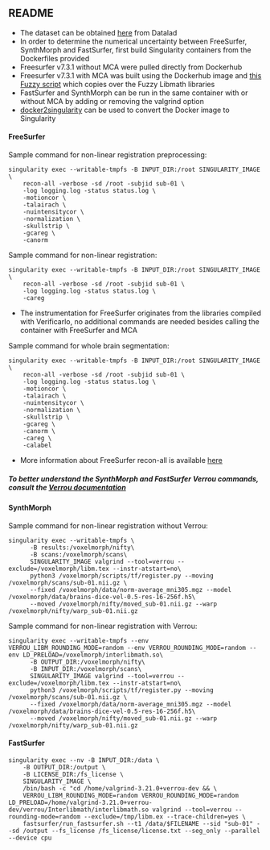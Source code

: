 ## README

* The dataset can be obtained [here](http://datasets.datalad.org/?dir=/corr/RawDataBIDS) from Datalad
* In order to determine the numerical uncertainty between FreeSurfer, SynthMorph and FastSurfer, first build Singularity containers from the Dockerfiles provided
* Freesurfer v7.3.1 without MCA were pulled directly from Dockerhub
* Freesurfer v7.3.1 with MCA was built using the Dockerhub image and [this Fuzzy script](https://github.com/verificarlo/fuzzy/blob/master/docker/resources/build_fuzzy_libmath_dockerfile.sh) which copies over the Fuzzy Libmath libraries
* FastSurfer and SynthMorph can be run in the same container with or without MCA by adding or removing the valgrind option
* [docker2singularity](https://github.com/singularityhub/docker2singularity) can be used to convert the Docker image to Singularity

#### FreeSurfer
Sample command for non-linear registration preprocessing:
```
singularity exec --writable-tmpfs -B INPUT_DIR:/root SINGULARITY_IMAGE \
	recon-all -verbose -sd /root -subjid sub-01 \
	-log logging.log -status status.log \
	-motioncor \
	-talairach \
	-nuintensitycor \
	-normalization \
	-skullstrip \
	-gcareg \
	-canorm
```
Sample command for non-linear registration:
```
singularity exec --writable-tmpfs -B INPUT_DIR:/root SINGULARITY_IMAGE \
	recon-all -verbose -sd /root -subjid sub-01 \
	-log logging.log -status status.log \
	-careg
``` 
* The instrumentation for FreeSurfer originates from the libraries compiled with Verificarlo, no additional commands are needed besides calling the container with FreeSurfer and MCA

Sample command for whole brain segmentation:
```
singularity exec --writable-tmpfs -B INPUT_DIR:/root SINGULARITY_IMAGE \
	recon-all -verbose -sd /root -subjid sub-01 \
	-log logging.log -status status.log \
	-motioncor \
	-talairach \
	-nuintensitycor \
	-normalization \
	-skullstrip \
	-gcareg \
	-canorm \
	-careg \
	-calabel
```
* More information about FreeSurfer recon-all is available [here](https://surfer.nmr.mgh.harvard.edu/fswiki/recon-all#CARegister.28-.3Cno.3Ecareg.29)

##### To better understand the SynthMorph and FastSurfer Verrou commands, consult the [Verrou documentation](https://edf-hpc.github.io/verrou/vr-manual.html)
#### SynthMorph

Sample command for non-linear registration without Verrou:
```
singularity exec --writable-tmpfs \
      -B results:/voxelmorph/nifty\
      -B scans:/voxelmorph/scans\
      SINGULARITY_IMAGE valgrind --tool=verrou --exclude=/voxelmorph/libm.tex --instr-atstart=no\
      python3 /voxelmorph/scripts/tf/register.py --moving /voxelmorph/scans/sub-01.nii.gz \
      --fixed /voxelmorph/data/norm-average_mni305.mgz --model /voxelmorph/data/brains-dice-vel-0.5-res-16-256f.h5\
      --moved /voxelmorph/nifty/moved_sub-01.nii.gz --warp /voxelmorph/nifty/warp_sub-01.nii.gz
```

Sample command for non-linear registration with Verrou:
```
singularity exec --writable-tmpfs --env VERROU_LIBM_ROUNDING_MODE=random --env VERROU_ROUNDING_MODE=random --env LD_PRELOAD=/voxelmorph/interlibmath.so\
      -B OUTPUT_DIR:/voxelmorph/nifty\
      -B INPUT_DIR:/voxelmorph/scans\
      SINGULARITY_IMAGE valgrind --tool=verrou --exclude=/voxelmorph/libm.tex --instr-atstart=no\
      python3 /voxelmorph/scripts/tf/register.py --moving /voxelmorph/scans/sub-01.nii.gz \
      --fixed /voxelmorph/data/norm-average_mni305.mgz --model /voxelmorph/data/brains-dice-vel-0.5-res-16-256f.h5\
      --moved /voxelmorph/nifty/moved_sub-01.nii.gz --warp /voxelmorph/nifty/warp_sub-01.nii.gz
```

#### FastSurfer
```
singularity exec --nv -B INPUT_DIR:/data \
	-B OUTPUT_DIR:/output \
	-B LICENSE_DIR:/fs_license \
	SINGULARITY_IMAGE \
	/bin/bash -c "cd /home/valgrind-3.21.0+verrou-dev && \
	VERROU_LIBM_ROUNDING_MODE=random VERROU_ROUNDING_MODE=random LD_PRELOAD=/home/valgrind-3.21.0+verrou-dev/verrou/Interlibmath/interlibmath.so valgrind --tool=verrou --rounding-mode=random --exclude=/tmp/libm.ex --trace-children=yes \
	fastsurfer/run_fastsurfer.sh --t1 /data/$FILENAME --sid "sub-01" --sd /output --fs_license /fs_license/license.txt --seg_only --parallel --device cpu
```

